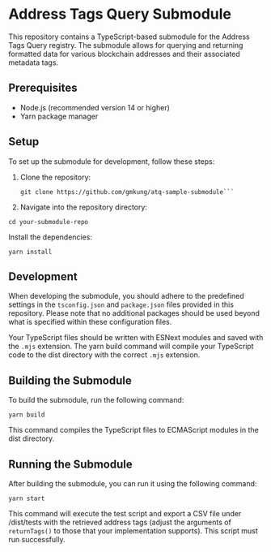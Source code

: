 # Address Tags Query Submodule

This repository contains a TypeScript-based submodule for the Address Tags Query registry. The submodule allows for querying and returning formatted data for various blockchain addresses and their associated metadata tags.

## Prerequisites

- Node.js (recommended version 14 or higher)
- Yarn package manager

## Setup

To set up the submodule for development, follow these steps:

1. Clone the repository:
   ````
   git clone https://github.com/gmkung/atq-sample-submodule```
   ````
2. Navigate into the repository directory:

`cd your-submodule-repo`

Install the dependencies:

`yarn install`

## Development

When developing the submodule, you should adhere to the predefined settings in the `tsconfig.json` and `package.json` files provided in this repository. Please note that no additional packages should be used beyond what is specified within these configuration files.

Your TypeScript files should be written with ESNext modules and saved with the `.mjs` extension. The yarn build command will compile your TypeScript code to the dist directory with the correct `.mjs` extension.

## Building the Submodule

To build the submodule, run the following command:

`yarn build`

This command compiles the TypeScript files to ECMAScript modules in the dist directory.

## Running the Submodule

After building the submodule, you can run it using the following command:

`yarn start`

This command will execute the test script and export a CSV file under /dist/tests with the retrieved address tags (adjust the arguments of `returnTags()` to those that your implementation supports). This script must run successfully.
